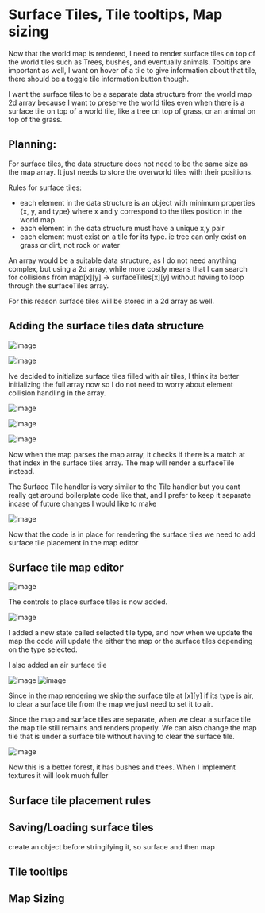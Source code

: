 
# Surface Tiles, Tile tooltips, Map sizing

Now that the world map is rendered, I need to render surface tiles on top of the world tiles such as Trees, bushes, and eventually animals. Tooltips are important as well, I want on hover of a tile to give information about that tile, there should be a toggle tile information button though.

I want the surface tiles to be a separate data structure from the world map 2d array because I want to preserve the world tiles even when there is a surface tile on top of a world tile, like a tree on top of grass, or an animal on top of the grass.


## Planning:

For surface tiles, the data structure does not need to be the same size as the map array. It just needs to store the overworld tiles with their positions.

Rules for surface tiles:
* each element in the data structure is an object with minimum properties {x, y, and type} where x and y correspond to the tiles position in the world map.
* each element in the data structure must have a unique x,y pair
* each element must exist on a tile for its type. ie tree can only exist on grass or dirt, not rock or water

An array would be a suitable data structure, as I do not need anything complex, but using a 2d array, while more costly means that I can search for collisions from map[x][y] -> surfaceTiles[x][y] without having to loop through the surfaceTiles array.

For this reason surface tiles will be stored in a 2d array as well.


## Adding the surface tiles data structure

![image](surfaceTilesCodeEditor)

![image](surfaceTilesProps)

Ive decided to initialize surface tiles filled with air tiles, I think its better initializing the full array now so I do not need to worry about element collision handling in the array.

![image](mapConditionalRendering)

![image](surfaceTileHandler)

![image](tree)

Now when the map parses the map array, it checks if there is a match at that index in the surface tiles array. The map will render a surfaceTile instead.

The Surface Tile handler is very similar to the Tile handler but you cant really get around boilerplate code like that, and I prefer to keep it separate incase of future changes I would like to make

![image](surfaceTilescss)


Now that the code is in place for rendering the surface tiles we need to add surface tile placement in the map editor 

## Surface tile map editor

![image](surfaceTileControls)

The controls to place surface tiles is now added.

![image](updateSelectedTile)

I added a new state called selected tile type, and now when we update the map the code will update the either the map or the surface tiles depending on the type selected.

I also added an air surface tile

![image](airSurfaceTileHandler)
![image](air)

Since in the map rendering we skip the surface tile at [x][y] if its type is air, to clear a surface tile from the map we just need to set it to air.

Since the map and surface tiles are separate, when we clear a surface tile the map tile still remains and renders properly. We can also change the map tile that is under a surface tile without having to clear the surface tile.

![image](mapwithsurfaceTiles)

Now this is a better forest, it has bushes and trees. When I implement textures it will look much fuller

## Surface tile placement rules


## Saving/Loading surface tiles
create an object before stringifying it, so surface and then map

## Tile tooltips

## Map Sizing